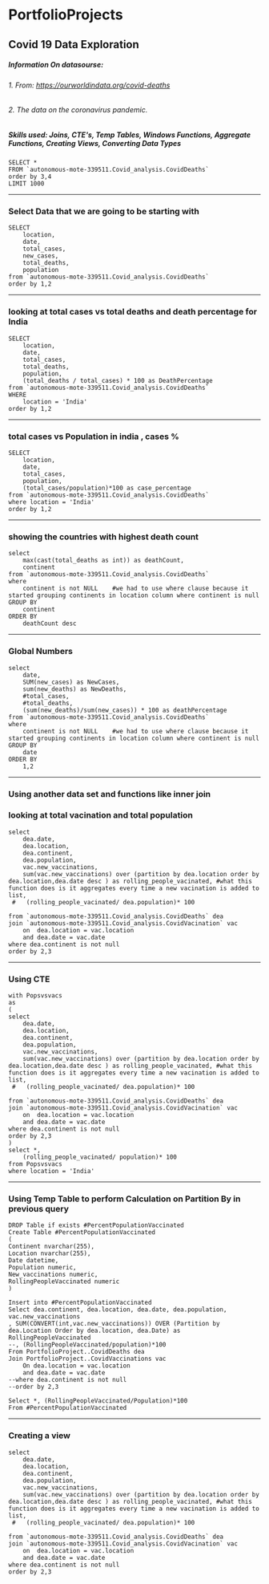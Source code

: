 # PortfolioProjects

## Covid 19 Data Exploration 

##### Information On datasourse:
###### 1. From: https://ourworldindata.org/covid-deaths
###### 2. The data on the coronavirus pandemic.
##### Skills used: Joins, CTE's, Temp Tables, Windows Functions, Aggregate Functions, Creating Views, Converting Data Types



```
SELECT *  
FROM `autonomous-mote-339511.Covid_analysis.CovidDeaths` 
order by 3,4
LIMIT 1000
```
---------------------------------------------------------------------------------------------------------------------------------------------------
### Select Data that we are going to be starting with
```
SELECT 
    location,
    date,
    total_cases,
    new_cases,
    total_deaths,
    population
from `autonomous-mote-339511.Covid_analysis.CovidDeaths`
order by 1,2
```
-----------------------------------------------------------------------------------------------------------------------------------------------------

### looking at total cases vs total deaths and death percentage for India 

```
SELECT 
    location,
    date,
    total_cases,
    total_deaths,
    population,
    (total_deaths / total_cases) * 100 as DeathPercentage
from `autonomous-mote-339511.Covid_analysis.CovidDeaths`
WHERE 
    location = 'India'
order by 1,2
```
-------------------------------------------------------------------------------------------------------------------------------------------------------------
### total cases vs Population in india , cases % 
```
SELECT 
    location,
    date,
    total_cases,
    population,
    (total_cases/population)*100 as case_percentage
from `autonomous-mote-339511.Covid_analysis.CovidDeaths`
where location = 'India'
order by 1,2
```
-----------------------------------------------------------------------------------------------------------------------------------------
### showing the countries with highest death count 
```
select 
    max(cast(total_deaths as int)) as deathCount,
    continent
from `autonomous-mote-339511.Covid_analysis.CovidDeaths`
where 
    continent is not NULL    #we had to use where clause because it started grouping continents in location column where continent is null  
GROUP BY 
    continent
ORDER BY 
    deathCount desc
```
----------------------------------------------------------------------------------------------------------- 
### Global Numbers
```
select 
    date, 
    SUM(new_cases) as NewCases,
    sum(new_deaths) as NewDeaths,
    #total_cases,
    #total_deaths,
    (sum(new_deaths)/sum(new_cases)) * 100 as deathPercentage
from `autonomous-mote-339511.Covid_analysis.CovidDeaths`
where 
    continent is not NULL    #we had to use where clause because it started grouping continents in location column where continent is null  
GROUP BY 
    date 
ORDER BY 
    1,2 

```
-----------------------------------------------------------------------------------------------------------------
### Using another data set and functions like inner join
### looking at total vacination and total population 
```
select 
    dea.date,
    dea.location,
    dea.continent,
    dea.population,
    vac.new_vaccinations,
    sum(vac.new_vaccinations) over (partition by dea.location order by dea.location,dea.date desc ) as rolling_people_vacinated, #what this function does is it aggregates every time a new vacination is added to list,
 #   (rolling_people_vacinated/ dea.population)* 100 

from `autonomous-mote-339511.Covid_analysis.CovidDeaths` dea
join `autonomous-mote-339511.Covid_analysis.CovidVacination` vac
    on  dea.location = vac.location
    and dea.date = vac.date
where dea.continent is not null 
order by 2,3
```
--------------------------------------------------------------------------------------------------------------------------------------------------------
### Using CTE
```
with Popsvsvacs
as
(
select 
    dea.date,
    dea.location,
    dea.continent,
    dea.population,
    vac.new_vaccinations,
    sum(vac.new_vaccinations) over (partition by dea.location order by dea.location,dea.date desc ) as rolling_people_vacinated, #what this function does is it aggregates every time a new vacination is added to list,
 #   (rolling_people_vacinated/ dea.population)* 100 

from `autonomous-mote-339511.Covid_analysis.CovidDeaths` dea
join `autonomous-mote-339511.Covid_analysis.CovidVacination` vac
    on  dea.location = vac.location
    and dea.date = vac.date
where dea.continent is not null 
order by 2,3
)
select *,
    (rolling_people_vacinated/ population)* 100
from Popsvsvacs 
where location = 'India'
```
-----------------------------------------------------------------------------------------------------------------------------------------------------------
### Using Temp Table to perform Calculation on Partition By in previous query

```
DROP Table if exists #PercentPopulationVaccinated
Create Table #PercentPopulationVaccinated
(
Continent nvarchar(255),
Location nvarchar(255),
Date datetime,
Population numeric,
New_vaccinations numeric,
RollingPeopleVaccinated numeric
)

Insert into #PercentPopulationVaccinated
Select dea.continent, dea.location, dea.date, dea.population, vac.new_vaccinations
, SUM(CONVERT(int,vac.new_vaccinations)) OVER (Partition by dea.Location Order by dea.location, dea.Date) as RollingPeopleVaccinated
--, (RollingPeopleVaccinated/population)*100
From PortfolioProject..CovidDeaths dea
Join PortfolioProject..CovidVaccinations vac
	On dea.location = vac.location
	and dea.date = vac.date
--where dea.continent is not null 
--order by 2,3

Select *, (RollingPeopleVaccinated/Population)*100
From #PercentPopulationVaccinated

```
-----------------------------------------------------------------------------------------------------------------------------------------------------------
### Creating a view
```
select 
    dea.date,
    dea.location,
    dea.continent,
    dea.population,
    vac.new_vaccinations,
    sum(vac.new_vaccinations) over (partition by dea.location order by dea.location,dea.date desc ) as rolling_people_vacinated, #what this function does is it aggregates every time a new vacination is added to list,
 #   (rolling_people_vacinated/ dea.population)* 100 

from `autonomous-mote-339511.Covid_analysis.CovidDeaths` dea
join `autonomous-mote-339511.Covid_analysis.CovidVacination` vac
    on  dea.location = vac.location
    and dea.date = vac.date
where dea.continent is not null 
order by 2,3
```


